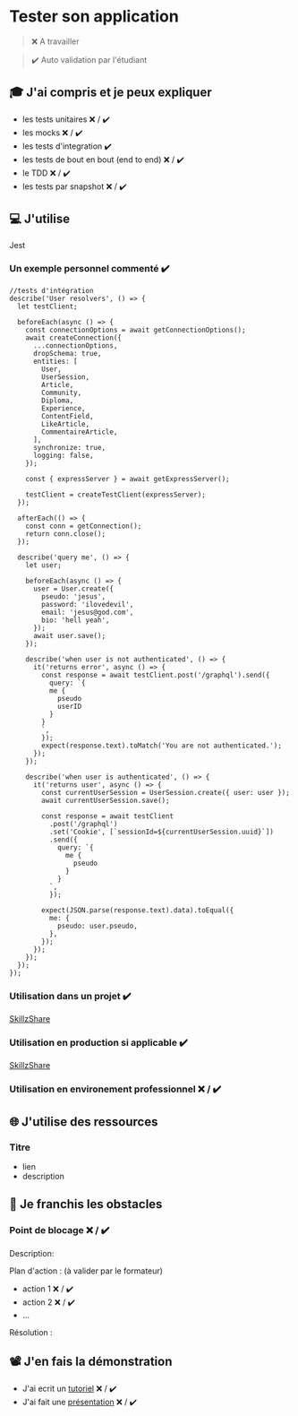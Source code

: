 # Tester son application

> ❌ A travailler

> ✔️ Auto validation par l'étudiant

## 🎓 J'ai compris et je peux expliquer

- les tests unitaires ❌ / ✔️
- les mocks ❌ / ✔️
- les tests d'integration ✔️
- les tests de bout en bout (end to end) ❌ / ✔️
- le TDD ❌ / ✔️
- les tests par snapshot ❌ / ✔️

## 💻 J'utilise

Jest

### Un exemple personnel commenté ✔️

```tsx
//tests d'intégration
describe('User resolvers', () => {
  let testClient;

  beforeEach(async () => {
    const connectionOptions = await getConnectionOptions();
    await createConnection({
      ...connectionOptions,
      dropSchema: true,
      entities: [
        User,
        UserSession,
        Article,
        Community,
        Diploma,
        Experience,
        ContentField,
        LikeArticle,
        CommentaireArticle,
      ],
      synchronize: true,
      logging: false,
    });

    const { expressServer } = await getExpressServer();

    testClient = createTestClient(expressServer);
  });

  afterEach(() => {
    const conn = getConnection();
    return conn.close();
  });

  describe('query me', () => {
    let user;

    beforeEach(async () => {
      user = User.create({
        pseudo: 'jesus',
        password: 'ilovedevil',
        email: 'jesus@god.com',
        bio: 'hell yeah',
      });
      await user.save();
    });

    describe('when user is not authenticated', () => {
      it('returns error', async () => {
        const response = await testClient.post('/graphql').send({
          query: `{
          me {
            pseudo
            userID
          }
        }
        `,
        });
        expect(response.text).toMatch('You are not authenticated.');
      });
    });

    describe('when user is authenticated', () => {
      it('returns user', async () => {
        const currentUserSession = UserSession.create({ user: user });
        await currentUserSession.save();

        const response = await testClient
          .post('/graphql')
          .set('Cookie', [`sessionId=${currentUserSession.uuid}`])
          .send({
            query: `{
              me {
                pseudo
              }
            }
          `,
          });

        expect(JSON.parse(response.text).data).toEqual({
          me: {
            pseudo: user.pseudo,
          },
        });
      });
    });
  });
});

```

### Utilisation dans un projet ✔️

[SkillzShare](https://github.com/WildCodeSchool/2020-11-wns-remote2-groupe5-projet)

### Utilisation en production si applicable ✔️

[SkillzShare](https://skillzshare.wns.wilders.dev/)

### Utilisation en environement professionnel ❌ / ✔️

## 🌐 J'utilise des ressources

### Titre

- lien
- description

## 🚧 Je franchis les obstacles

### Point de blocage ❌ / ✔️

Description:

Plan d'action : (à valider par le formateur)

- action 1 ❌ / ✔️
- action 2 ❌ / ✔️
- ...

Résolution :

## 📽️ J'en fais la démonstration

- J'ai ecrit un [tutoriel](...) ❌ / ✔️
- J'ai fait une [présentation](...) ❌ / ✔️
